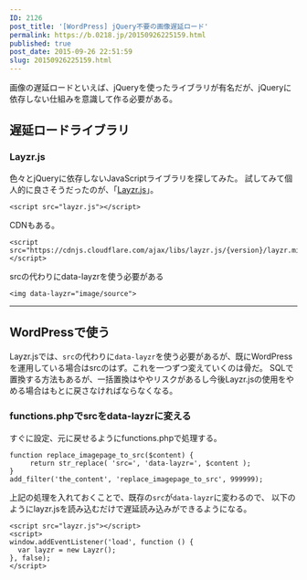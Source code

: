 ```yaml
---
ID: 2126
post_title: '[WordPress] jQuery不要の画像遅延ロード'
permalink: https://b.0218.jp/20150926225159.html
published: true
post_date: 2015-09-26 22:51:59
slug: 20150926225159.html
---
```

画像の遅延ロードといえば、jQueryを使ったライブラリが有名だが、jQueryに依存しない仕組みを意識して作る必要がある。
<!--more-->
<h2>遅延ロードライブラリ</h2>
<h3>Layzr.js</h3>
色々とjQueryに依存しないJavaScriptライブラリを探してみた。
試してみて個人的に良さそうだったのが、「<a href="http://callmecavs.github.io/layzr.js/">Layzr.js</a>」。

<pre class="language-html"><code>&lt;script src="layzr.js"&gt;&lt;/script&gt;</code></pre>

CDNもある。
<pre class="language-html"><code>&lt;script src="https://cdnjs.cloudflare.com/ajax/libs/layzr.js/{version}/layzr.min.js"&gt;&lt;/script&gt;</code></pre>

srcの代わりにdata-layzrを使う必要がある
<pre class="language-html"><code>&lt;img data-layzr="image/source"&gt;</code></pre>

<hr>

<h2>WordPressで使う</h2>
Layzr.jsでは、<code>src</code>の代わりに<code>data-layzr</code>を使う必要があるが、既にWordPressを運用している場合はsrcのはず。これを一つずつ変えていくのは骨だ。
SQLで置換する方法もあるが、一括置換はややリスクがあるし今後Layzr.jsの使用をやめる場合はもとに戻さなければならなくなる。

<h3>functions.phpでsrcをdata-layzrに変える</h3>
すぐに設定、元に戻せるようにfunctions.phpで処理する。

<pre class="language-php"><code>function replace_imagepage_to_src($content) {
     return str_replace( 'src=', 'data-layzr=', $content );
}
add_filter('the_content', 'replace_imagepage_to_src', 999999);</code></pre>

上記の処理を入れておくことで、既存の<code>src</code>が<code>data-layzr</code>に変わるので、
以下のようにlayzr.jsを読み込むだけで遅延読み込みができるようになる。

<pre class="language-html"><code>&lt;script src="layzr.js"&gt;&lt;/script&gt;
&lt;script&gt;
window.addEventListener('load', function () {
  var layzr = new Layzr();
}, false);
&lt;/script&gt;</code></pre>